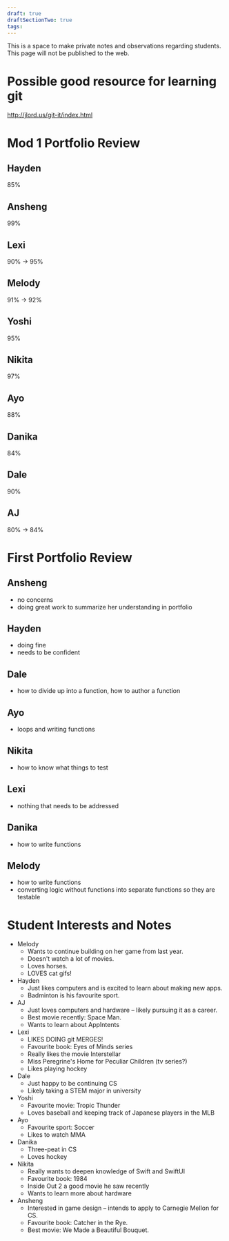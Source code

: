 ```yaml
---
draft: true
draftSectionTwo: true
tags:
---
```

This is a space to make private notes and observations regarding students. This page will not be published to the web.

# Possible good resource for learning git

http://jlord.us/git-it/index.html

# Mod 1 Portfolio Review

## Hayden

85%

## Ansheng

99%

## Lexi

90% -> 95%

## Melody

91% -> 92%

## Yoshi

95%

## Nikita

97%

## Ayo

88%

## Danika

84%

## Dale

90%

## AJ

80% -> 84%

# First Portfolio Review

## Ansheng

- no concerns
- doing great work to summarize her understanding in portfolio 

## Hayden

- doing fine
- needs to be confident

## Dale

- how to divide up into a function, how to author a function

## Ayo

- loops and writing functions

## Nikita

- how to know what things to test

## Lexi

- nothing that needs to be addressed

## Danika

- how to write functions

## Melody

- how to write functions
- converting logic without functions into separate functions so they are testable

# Student Interests and Notes

- Melody
	- Wants to continue building on her game from last year.
	- Doesn't watch a lot of movies.
	- Loves horses.
	- LOVES cat gifs!
- Hayden
	- Just likes computers and is excited to learn about making new apps.
	- Badminton is his favourite sport.
- AJ
	- Just loves computers and hardware – likely pursuing it as a career.
	- Best movie recently: Space Man.
	- Wants to learn about AppIntents
- Lexi
	- LIKES DOING git MERGES!
	- Favourite book: Eyes of Minds series
	- Really likes the movie Interstellar
	- Miss Peregrine's Home for Peculiar Children (tv series?)
	- Likes playing hockey
- Dale
	- Just happy to be continuing CS
	- Likely taking a STEM major in university
- Yoshi
	- Favourite movie: Tropic Thunder
	- Loves baseball and keeping track of Japanese players in the MLB
- Ayo
	- Favourite sport: Soccer
	- Likes to watch MMA
- Danika
	- Three-peat in CS
	- Loves hockey
- Nikita
	- Really wants to deepen knowledge of Swift and SwiftUI
	- Favourite book: 1984
	- Inside Out 2 a good movie he saw recently
	- Wants to learn more about hardware
- Ansheng
	- Interested in game design – intends to apply to Carnegie Mellon for CS.
	- Favourite book: Catcher in the Rye.
	- Best movie: We Made a Beautiful Bouquet.